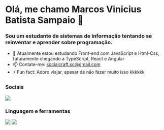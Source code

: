 # Olá, me chamo Marcos Vinicius Batista Sampaio 🤞

### Sou um estudante de sistemas de informação tentando se reinventar e aprender sobre programação.

- 🌱 Atualmente estou estudando Front-end com JavaScript e Html-Css, futuramente chegando a TypeScript, React e Angular
- 📫 Contate-me: socialcraft.sc@gmail.com
- ⚡ Fun fact: Adoro viajar, apesar de não fazer muito isso kkkkkk

### Sociais
<div> 
  <a href="https://www.instagram.com/vbs.vini/" target="_blank"><img src="https://img.shields.io/badge/Instagram-E4405F?style=for-the-badge&logo=instagram&logoColor=white" target="_blank"></a>

</div>

### Linguagem e ferramentas
<div>
  <img src="https://cdn.jsdelivr.net/gh/devicons/devicon/icons/c/c-original.svg" />
  <img src="https://cdn.jsdelivr.net/gh/devicons/devicon/icons/python/python-original-wordmark.svg" />
</div>
  
  
